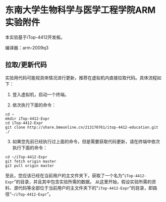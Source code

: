 # 东南大学生物科学与医学工程学院ARM实验附件

本实验基于iTop-4412开发板。

编译器：arm-2009q3

## 拉取/更新代码

实验用代码可能视具体情况进行更新，推荐在虚拟机内直接拉取代码。具体流程如下：

1. 登入虚拟机，启动一个终端。
   
2. 依次执行下面的命令：

```
cd ~
mkdir iTop-4412-Expr
cd iTop-4412-Expr
git clone http://share.bmeonline.cn/213170761/itop-4412-education.git ./
```

3. 如果您先前已经执行过上面的命令，但是需要获取代码更新，请在终端中依次执行下面的命令：

```
cd ~/iTop-4412-Expr
git fetch origin master
git pull origin master
```

至此，您应该已经在当前用户的主文件夹下，获取了一个名为“`iTop-4412-Expr`”的目录，并且其中包含实验所需的数据。
从这里开始，假设实验所需的资料、源代码等全部位于当前用户的主文件夹下的“`iTop-4412-Expr`”的目录，即路径“`~/iTop-4412-Expr`”。
